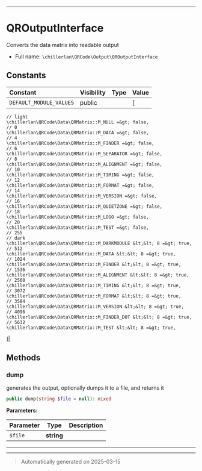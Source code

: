 ***

# QROutputInterface

Converts the data matrix into readable output



* Full name: `\chillerlan\QRCode\Output\QROutputInterface`


## Constants

| Constant | Visibility | Type | Value |
|:---------|:-----------|:-----|:------|
|`DEFAULT_MODULE_VALUES`|public| |[
    // light
    \chillerlan\QRCode\Data\QRMatrix::M_NULL =&gt; false,
    // 0
    \chillerlan\QRCode\Data\QRMatrix::M_DATA =&gt; false,
    // 4
    \chillerlan\QRCode\Data\QRMatrix::M_FINDER =&gt; false,
    // 6
    \chillerlan\QRCode\Data\QRMatrix::M_SEPARATOR =&gt; false,
    // 8
    \chillerlan\QRCode\Data\QRMatrix::M_ALIGNMENT =&gt; false,
    // 10
    \chillerlan\QRCode\Data\QRMatrix::M_TIMING =&gt; false,
    // 12
    \chillerlan\QRCode\Data\QRMatrix::M_FORMAT =&gt; false,
    // 14
    \chillerlan\QRCode\Data\QRMatrix::M_VERSION =&gt; false,
    // 16
    \chillerlan\QRCode\Data\QRMatrix::M_QUIETZONE =&gt; false,
    // 18
    \chillerlan\QRCode\Data\QRMatrix::M_LOGO =&gt; false,
    // 20
    \chillerlan\QRCode\Data\QRMatrix::M_TEST =&gt; false,
    // 255
    // dark
    \chillerlan\QRCode\Data\QRMatrix::M_DARKMODULE &lt;&lt; 8 =&gt; true,
    // 512
    \chillerlan\QRCode\Data\QRMatrix::M_DATA &lt;&lt; 8 =&gt; true,
    // 1024
    \chillerlan\QRCode\Data\QRMatrix::M_FINDER &lt;&lt; 8 =&gt; true,
    // 1536
    \chillerlan\QRCode\Data\QRMatrix::M_ALIGNMENT &lt;&lt; 8 =&gt; true,
    // 2560
    \chillerlan\QRCode\Data\QRMatrix::M_TIMING &lt;&lt; 8 =&gt; true,
    // 3072
    \chillerlan\QRCode\Data\QRMatrix::M_FORMAT &lt;&lt; 8 =&gt; true,
    // 3584
    \chillerlan\QRCode\Data\QRMatrix::M_VERSION &lt;&lt; 8 =&gt; true,
    // 4096
    \chillerlan\QRCode\Data\QRMatrix::M_FINDER_DOT &lt;&lt; 8 =&gt; true,
    // 5632
    \chillerlan\QRCode\Data\QRMatrix::M_TEST &lt;&lt; 8 =&gt; true,
]|

## Methods


### dump

generates the output, optionally dumps it to a file, and returns it

```php
public dump(string $file = null): mixed
```








**Parameters:**

| Parameter | Type | Description |
|-----------|------|-------------|
| `$file` | **string** |  |





***


***
> Automatically generated on 2025-03-15
